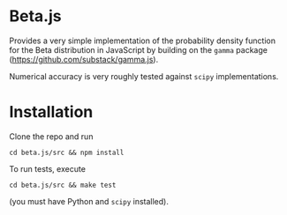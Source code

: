 # Beta.js

Provides a very simple implementation of the probability density function for the Beta distribution in JavaScript by building on the `gamma` package (https://github.com/substack/gamma.js).

Numerical accuracy is very roughly tested against `scipy` implementations.

# Installation
Clone the repo and run
```shell
cd beta.js/src && npm install
```
To run tests, execute
```shell
cd beta.js/src && make test
```
(you must have Python and `scipy` installed).
